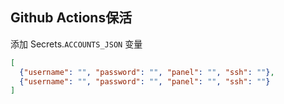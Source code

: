 
## Github Actions保活
添加 Secrets.`ACCOUNTS_JSON` 变量
```json
[
  {"username": "", "password": "", "panel": "", "ssh": ""},
  {"username": "", "password": "", "panel": "", "ssh": ""}
]
```


